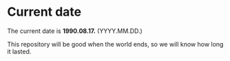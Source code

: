 # Current date

The current date is **1990.08.17.** (YYYY.MM.DD.)

This repository will be good when the world ends, so we will know how long it lasted.